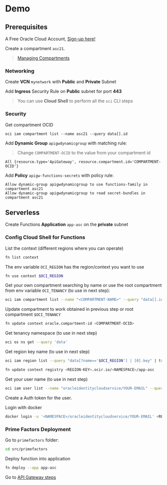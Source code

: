 # Demo

## Prerequisites

A Free Oracle Cloud Account, [Sign-up here!](http://bit.ly/34TzwGf)

Create a compartment `asc21`.

> [Managing Compartments](https://docs.oracle.com/en-us/iaas/Content/Identity/Tasks/managingcompartments.htm)

### Networking

Create **VCN** `mynetwork` with **Public** and **Private** Subnet

Add **Ingress** Security Rule on **Public** subnet for port **443**

> You can use **Cloud Shell** to perform all the `oci` CLI steps

### Security

Get compartment OCID
```
oci iam compartment list --name asc21 --query data[].id
```

Add **Dynamic Group** `apigwdynamicgroup` with matching rule:
> Change `COMPARTMENT-OCID` to the value from your compartment id
```
All {resource.type='ApiGateway', resource.compartment.id='COMPARTMENT-OCID'}
```

Add **Policy** `apigw-functions-secrets` with policy rule:
```
Allow dynamic-group apigwdynamicgroup to use functions-family in compartment asc21
Allow dynamic-group apigwdynamicgroup to read secret-bundles in compartment asc21
```

## Serverless

Create Functions **Application** `app-asc` on the **private** subnet

### Config Cloud Shell for Functions

List the context (different regions where you can operate)
```bash
fn list context
```

The env variable `OCI_REGION` has the region/context you want to use
```bash
fn use context $OCI_REGION
```

Get your own compartment searching by name or use the root compartment from env variable `OCI_TENANCY` (to use in next step):
```bash
oci iam compartment list --name "<COMPARTMENT-NAME>" --query "data[].id"
```

Update compartment to work obtained in previous step or root compartment `$OCI_TENANCY`
```bash
fn update context oracle.compartment-id <COMPARTMENT-OCID>
```

Get tenancy namespace (to use in next step)
```bash
oci os ns get --query 'data'
```

Get region key name (to use in next step)
```bash
oci iam region list --query "data[?name=='$OCI_REGION'] | [0].key" | tr [:upper:] [:lower:] | tr -d '" '
```

```bash
fn update context registry <REGION-KEY>.ocir.io/<NAMESPACE>/app-asc
```

Get your user name (to use in next step)
```bash
oci iam user list --name "oracleidentitycloudservice/YOUR-EMAIL" --query "data[].name"
```

Create a Auth token for the user.

Login with docker
```bash
docker login -u '<NAMESPACE>/oracleidentitycloudservice/YOUR-EMAIL' <REGION-KEY>.ocir.io
```

### Prime Factors Deployment

Go to `primefactors` folder:
```bash
cd src/primefactors
```

Deploy function into application
```bash
fn deploy --app app-asc
```

Go to [API Gateway steps](apigw/README.md)
